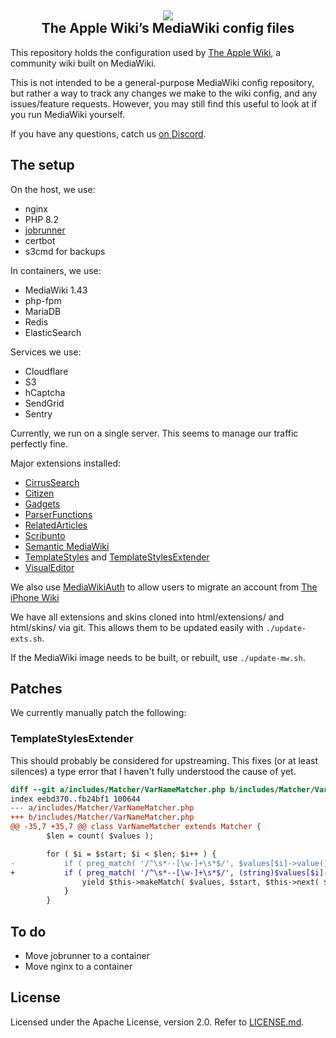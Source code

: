 <h2 align="center">
<img src="https://github.githubassets.com/images/icons/emoji/unicode/1f33b.png">
<br>
The Apple Wiki’s MediaWiki config files
</h2>

This repository holds the configuration used by [The Apple Wiki](https://theapplewiki.com/), a community wiki built on MediaWiki.

This is not intended to be a general-purpose MediaWiki config repository, but rather a way to track any changes we make to the wiki config, and any issues/feature requests. However, you may still find this useful to look at if you run MediaWiki yourself.

If you have any questions, catch us [on Discord](https://theapplewiki.com/discord).

## The setup

On the host, we use:

* nginx
* PHP 8.2
* [jobrunner](https://github.com/wikimedia/mediawiki-services-jobrunner)
* certbot
* s3cmd for backups

In containers, we use:

* MediaWiki 1.43
* php-fpm
* MariaDB
* Redis
* ElasticSearch

Services we use:

* Cloudflare
* S3
* hCaptcha
* SendGrid
* Sentry

Currently, we run on a single server. This seems to manage our traffic perfectly fine.

Major extensions installed:

* [CirrusSearch](https://www.mediawiki.org/wiki/Extension:CirrusSearch)
* [Citizen](https://github.com/StarCitizenTools/mediawiki-skins-Citizen)
* [Gadgets](https://www.mediawiki.org/wiki/Extension:Gadgets)
* [ParserFunctions](https://www.mediawiki.org/wiki/Extension:ParserFunctions)
* [RelatedArticles](https://www.mediawiki.org/wiki/Extension:RelatedArticles)
* [Scribunto](https://www.mediawiki.org/wiki/Extension:Scribunto)
* [Semantic MediaWiki](https://www.semantic-mediawiki.org/)
* [TemplateStyles](https://www.mediawiki.org/wiki/Extension:TemplateStyles) and [TemplateStylesExtender](https://www.mediawiki.org/wiki/Extension:TemplateStylesExtender)
* [VisualEditor](https://www.mediawiki.org/wiki/Extension:VisualEditor)

We also use [MediaWikiAuth](https://www.mediawiki.org/wiki/Extension:MediaWikiAuth) to allow users to migrate an account from [The iPhone Wiki](https://www.theiphonewiki.com/)

We have all extensions and skins cloned into html/extensions/ and html/skins/ via git. This allows them to be updated easily with `./update-exts.sh`.

If the MediaWiki image needs to be built, or rebuilt, use `./update-mw.sh`.

## Patches

We currently manually patch the following:

### TemplateStylesExtender

This should probably be considered for upstreaming. This fixes (or at least silences) a type error that I haven't fully understood the cause of yet.

```patch
diff --git a/includes/Matcher/VarNameMatcher.php b/includes/Matcher/VarNameMatcher.php
index eebd370..fb24bf1 100644
--- a/includes/Matcher/VarNameMatcher.php
+++ b/includes/Matcher/VarNameMatcher.php
@@ -35,7 +35,7 @@ class VarNameMatcher extends Matcher {
 		$len = count( $values );

 		for ( $i = $start; $i < $len; $i++ ) {
-			if ( preg_match( '/^\s*--[\w-]+\s*$/', $values[$i]->value() ) === 1 ) {
+			if ( preg_match( '/^\s*--[\w-]+\s*$/', (string)$values[$i]->value() ) === 1 ) {
 				yield $this->makeMatch( $values, $start, $this->next( $values, $start, $options ) );
 			}
 		}
```

## To do

* Move jobrunner to a container
* Move nginx to a container

## License

Licensed under the Apache License, version 2.0. Refer to [LICENSE.md](LICENSE.md).

